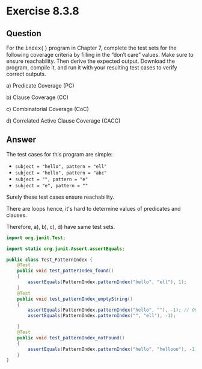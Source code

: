 # Exercise 8.3.8
## Question
For the <span style="font-family:Courier">index()</span> program in Chapter 7, complete the test sets for the following coverage criteria by filling in the “don’t care” values. Make sure to ensure reachability. Then derive the expected output. Download the program, compile it, and run it with your resulting test cases to verify correct outputs.

a) Predicate Coverage (PC)

b) Clause Coverage (CC)

c) Combinatorial Coverage (CoC)

d) Correlated Active Clause Coverage (CACC)

## Answer
The test cases for this program are simple:
- `subject = "hello", pattern = "ell"`
- `subject = "hello", pattern = "abc"`
- `subject = "", pattern = "e"`
- `subject = "e", pattern = ""`

Surely these test cases ensure reachability.

There are loops hence, it's hard to determine values of predicates and clauses.

Therefore, a), b), c), d) have same test sets.

```Java
import org.junit.Test;

import static org.junit.Assert.assertEquals;

public class Test_PatternIndex {
    @Test
    public void test_patterIndex_found()
    {
        assertEquals(PatternIndex.patternIndex("hello", "ell"), 1);
    }
    @Test
    public void test_patternIndex_emptyString()
    {
        assertEquals(PatternIndex.patternIndex("hello", ""), -1); // Only this fails
        assertEquals(PatternIndex.patternIndex("", "ell"), -1);

    }
    @Test
    public void test_patternIndex_notFound()
    {
        assertEquals(PatternIndex.patternIndex("hello", "hellooo"), -1);
    }
}
```